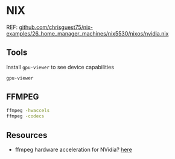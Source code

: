 # NIX

REF: [github.com/chrisguest75/nix-examples/26_home_manager_machines/nix5530/nixos/nvidia.nix](https://github.com/chrisguest75/nix-examples/blob/master/26_home_manager_machines/nix5530/nixos/nvidia.nix)  

## Tools

Install `gpu-viewer` to see device capabilities

```sh
gpu-viewer
```

## FFMPEG

```sh
ffmpeg -hwaccels
ffmpeg -codecs 
```

## Resources

* ffmpeg hardware acceleration for NVidia? [here](https://www.reddit.com/r/NixOS/comments/11rqyu1/ffmpeg_hardware_acceleration_for_nvidia/)  


